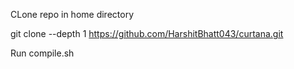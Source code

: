CLone repo in home directory

git clone --depth 1 https://github.com/HarshitBhatt043/curtana.git

Run compile.sh